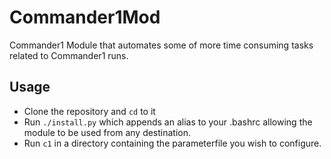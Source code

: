# Commander1Mod
Commander1 Module that automates some of more time consuming tasks related to Commander1 runs.

## Usage
* Clone the repository and `cd` to it
* Run `./install.py` which appends an alias to your .bashrc allowing the module to be used from any destination.
* Run `c1` in a directory containing the parameterfile you wish to configure.
